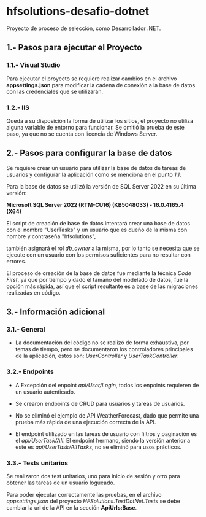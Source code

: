# hfsolutions-desafio-dotnet

Proyecto de proceso de selección, como Desarrollador .NET.

## 1.- Pasos para ejecutar el Proyecto

### 1.1.- Visual Studio

Para ejecutar el proyecto se requiere realizar cambios en el archivo **appsettings.json** para modificar la cadena de conexión a la base de datos con las credenciales que se utilizarán.

### 1.2.- IIS

Queda a su disposición la forma de utilizar los sitios, el proyecto no utiliza alguna variable de entorno para funcionar. Se omitió la prueba de este paso, ya que no se cuenta con licencia de Windows Server.

## 2.- Pasos para configurar la base de datos

Se requiere crear un usuario para utilizar la base de datos de tareas de usuarios y configurar la aplicación como se menciona en el punto *1.1*.

Para la base de datos se utilizó la versión de SQL Server 2022 en su última versión:

**Microsoft SQL Server 2022 (RTM-CU16) (KB5048033) - 16.0.4165.4 (X64)**

El script de creación de base de datos intentará crear una base de datos con el nombre "UserTasks" y un usuario que es dueño de la misma con nombre y contraseña "hfsolutions",

también asignará el rol *db_owner* a la misma, por lo tanto se necesita que se ejecute con un usuario con los permisos suficientes para no resultar con errores.

El proceso de creación de la base de datos fue mediante la técnica *Code First*, ya que por tiempo y dado el tamaño del modelado de datos, fue la opción más rápida, así que el script resultante es a base de las migraciones realizadas en código.

## 3.- Información adicional

### 3.1.- General

- La documentación del código no se realizó de forma exhaustiva, por temas de tiempo, pero se documentaron los controladores principales de la aplicación, estos son: *UserController* y *UserTaskController*.

### 3.2.- Endpoints

- A Excepción del enpoint *api/User/Login*, todos los enpoints requieren de un usuario autenticado.

- Se crearon endpoints de CRUD para usuarios y tareas de usuarios.

- No se eliminó el ejemplo de API WeatherForecast, dado que permite una prueba más rápida de una ejecución correcta de la API.

- El endpoint utilizado en las tareas de usuario con filtros y paginación es el *api/UserTask/All*. El endpoint hermano, siendo la versión anterior a este es *api/UserTask/AllTasks*, no se eliminó para usos prácticos.

### 3.3.- Tests unitarios

Se realizaron dos test unitarios, uno para inicio de sesión y otro para obtener las tareas de un usuario logueado.

Para poder ejecutar correctamente las pruebas, en el archivo *appsettings.json* del proyecto *HFSolutions.TestDotNet.Tests* se debe cambiar la url de la API en la sección **ApiUrls:Base**.